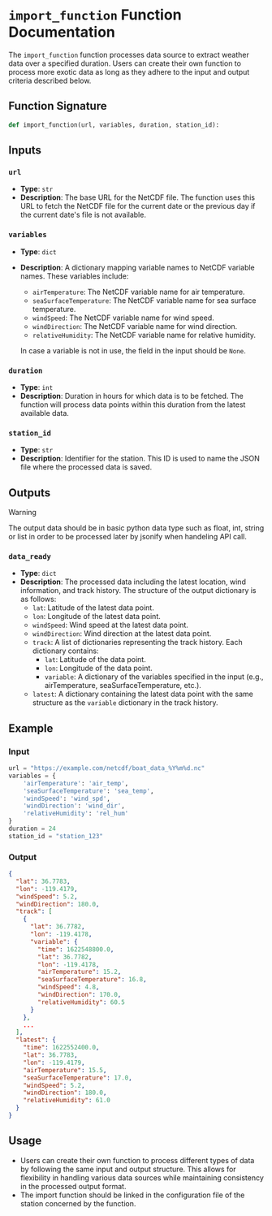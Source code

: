 # `import_function` Function Documentation

The `import_function` function processes data source to extract weather data over a specified duration. Users can create their own function to process more exotic data as long as they adhere to the input and output criteria described below.

## Function Signature

```python
def import_function(url, variables, duration, station_id):
```

## Inputs

### `url`
- **Type**: `str`
- **Description**: The base URL for the NetCDF file. The function uses this URL to fetch the NetCDF file for the current date or the previous day if the current date's file is not available.

### `variables`
- **Type**: `dict`
- **Description**: A dictionary mapping variable names to NetCDF variable names. These variables include:
  - `airTemperature`: The NetCDF variable name for air temperature.
  - `seaSurfaceTemperature`: The NetCDF variable name for sea surface temperature.
  - `windSpeed`: The NetCDF variable name for wind speed.
  - `windDirection`: The NetCDF variable name for wind direction.
  - `relativeHumidity`: The NetCDF variable name for relative humidity.

  In case a variable is not in use, the field in the input should be `None`.

### `duration`
- **Type**: `int`
- **Description**: Duration in hours for which data is to be fetched. The function will process data points within this duration from the latest available data.

### `station_id`
- **Type**: `str`
- **Description**: Identifier for the station. This ID is used to name the JSON file where the processed data is saved.

## Outputs

>[!WARNING] 
>The output data should be in basic python data type such as float, int, string or list in order to be processed later by jsonify when handeling API call.

### `data_ready`
- **Type**: `dict`
- **Description**: The processed data including the latest location, wind information, and track history. The structure of the output dictionary is as follows:
  - `lat`: Latitude of the latest data point.
  - `lon`: Longitude of the latest data point.
  - `windSpeed`: Wind speed at the latest data point.
  - `windDirection`: Wind direction at the latest data point.
  - `track`: A list of dictionaries representing the track history. Each dictionary contains:
    - `lat`: Latitude of the data point.
    - `lon`: Longitude of the data point.
    - `variable`: A dictionary of the variables specified in the input (e.g., airTemperature, seaSurfaceTemperature, etc.).
  - `latest`: A dictionary containing the latest data point with the same structure as the `variable` dictionary in the track history.

## Example

### Input

```python
url = "https://example.com/netcdf/boat_data_%Y%m%d.nc"
variables = {
    'airTemperature': 'air_temp',
    'seaSurfaceTemperature': 'sea_temp',
    'windSpeed': 'wind_spd',
    'windDirection': 'wind_dir',
    'relativeHumidity': 'rel_hum'
}
duration = 24
station_id = "station_123"
```

### Output

```json
{
  "lat": 36.7783,
  "lon": -119.4179,
  "windSpeed": 5.2,
  "windDirection": 180.0,
  "track": [
    {
      "lat": 36.7782,
      "lon": -119.4178,
      "variable": {
        "time": 1622548800.0,
        "lat": 36.7782,
        "lon": -119.4178,
        "airTemperature": 15.2,
        "seaSurfaceTemperature": 16.8,
        "windSpeed": 4.8,
        "windDirection": 170.0,
        "relativeHumidity": 60.5
      }
    },
    ...
  ],
  "latest": {
    "time": 1622552400.0,
    "lat": 36.7783,
    "lon": -119.4179,
    "airTemperature": 15.5,
    "seaSurfaceTemperature": 17.0,
    "windSpeed": 5.2,
    "windDirection": 180.0,
    "relativeHumidity": 61.0
  }
}
```

## Usage

- Users can create their own function to process different types of data by following the same input and output structure. This allows for flexibility in handling various data sources while maintaining consistency in the processed output format.
- The import function should be linked in the configuration file of the station concerned by the function.